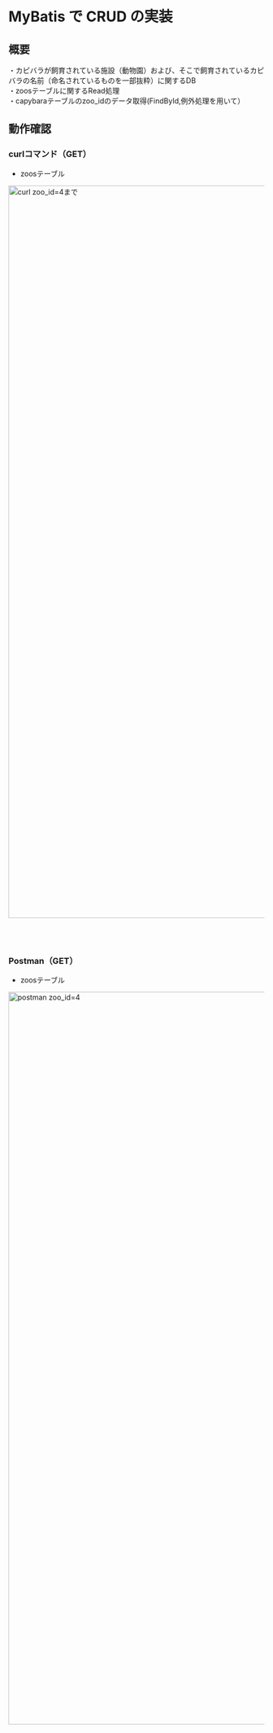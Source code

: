 # MyBatis で CRUD の実装

## 概要
・カピバラが飼育されている施設（動物園）および、そこで飼育されているカピバラの名前（命名されているものを一部抜粋）に関するDB　<br>
・zoosテーブルに関するRead処理　<br>
・capybaraテーブルのzoo_idのデータ取得(FindById,例外処理を用いて）


## 動作確認

### curlコマンド（GET）
- zoosテーブル

<img width="1440" alt="curl zoo_id=4まで" src="https://github.com/capyybara/RaiseTech_Task4_Stream/assets/137416338/0c4a1491-8025-4ac0-938a-0875e676108d">

<br><br>

### Postman（GET）
- zoosテーブル

<img width="1440" alt="postman zoo_id=4" src="https://github.com/capyybara/RaiseTech_Task4_Stream/assets/137416338/a5219998-8dd4-4a48-ab6e-0803144cb7a6">

<br><br>
